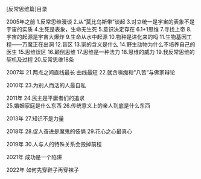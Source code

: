 [反常思维篇]目录

2005年之前
1.反常思维漫谈
2.从“莫比乌斯带”谈起
3.对立统一是宇宙的表象不是宇宙的实质
4.生死是表象，生命无生死
5.意识决定存在
6.1+1思维
7.寻找上帝
8.宇宙的起源是宇宙大爆炸
9.生命从水中起源
10.物种是进化来的吗
11.生物基因工程——万魔正在出洞
12.盲区
13.家的含义是什么
14.野生动物为什么不培养自己的医生
15.思维误区
16.颠倒思维
17.思维是一种法力
18.思维的威力
19.我反常思维的契机及过程
20.反常思维18条


2007年
21.两点之间直线最长 曲线最短
22.就贪嗔痴和“八苦”与佛家辩论


2010年
23.为别人而活的人最自私


2011年
24.民主是平庸者们的追求        
25.婚姻家庭是什么东西
26.传统意义上的亲人到底是什么东西


2013年
27.知识不是力量


2018年
28.促人奋进是魔鬼的伎俩
29.花心之心最真心


2019年
30.人与人的特殊关系会毁掉前程

2021年
成功是一个陷阱

2022年
如何先穿鞋子再穿袜子


